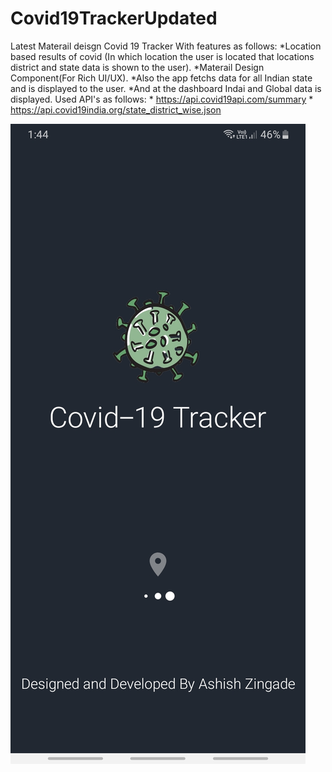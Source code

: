 # Covid19TrackerUpdated
Latest Materail deisgn
Covid 19 Tracker
        With features as follows:
        *Location based results of covid (In which location the user is located that locations district and state data is shown to the user).
        *Materail Design Component(For Rich UI/UX).
        *Also the app fetchs data for all Indian state and is displayed to the user.
        *And at the dashboard Indai and Global data is displayed.
       Used API's as follows:
       * https://api.covid19api.com/summary
       * https://api.covid19india.org/state_district_wise.json
      
 ![Screenshot](https://raw.githubusercontent.com/ashishvz/Covid19TrackerUpdated/master/Screenshot_20200430-134411_Covid-19%20Tracker.jpg)

